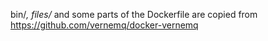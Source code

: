 bin/*, files/* and some parts of the Dockerfile are copied from https://github.com/vernemq/docker-vernemq
